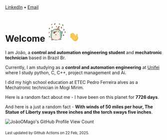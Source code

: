 [LinkedIn](https://www.linkedin.com/in/joão-pedro-gozzoli-b95641301/) &bull;
[Email](joaopedrogozzoli@gmail.com)

# Welcome <img src="happy.gif" height="64px" /> <img src="wave.gif" height="32px" />

I am João, a  **control and automation engineering student** and **mechatronic technician** based in Brazil Br.

Currently, I am studying as a **control and automation engineering** at [Unifei](https://unifei.edu.br) where I study python, C, C++, project management and Ai.

I did my high school education at ETEC Pedro Ferreira alves as a Mechatronic technician in Mogi Mirim.

Here is a random fact about me - I have been on this planet for **7726 days**.

And here is a just a random fact -  **With winds of 50 miles per hour, The Statue of Liberty sways three inches and the torch sways five inches**.

![JoãoOMago's GitHub Profile View Count](https://komarev.com/ghpvc/?username=JoaoOMago)

<sub>Last updated by Github Actions on 22 Feb, 2025.</sub>
